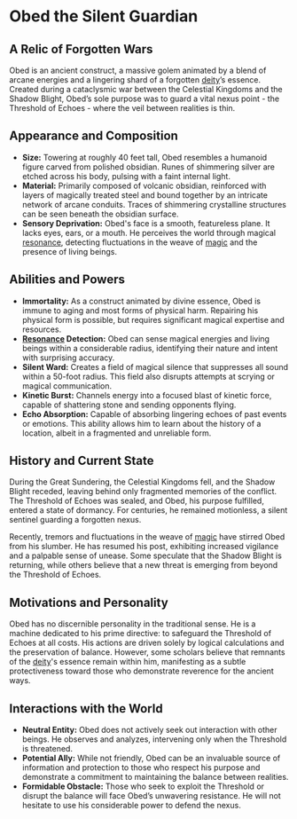 # Obed the Silent Guardian

## A Relic of Forgotten Wars

Obed is an ancient construct, a massive golem animated by a blend of arcane energies and a lingering shard of a forgotten [deity](/structure/mechanic/deity.md)’s essence. Created during a cataclysmic war between the Celestial Kingdoms and the Shadow Blight, Obed’s sole purpose was to guard a vital nexus point - the Threshold of Echoes - where the veil between realities is thin.

## Appearance and Composition

*   **Size:** Towering at roughly 40 feet tall, Obed resembles a humanoid figure carved from polished obsidian. Runes of shimmering silver are etched across his body, pulsing with a faint internal light.
*   **Material:** Primarily composed of volcanic obsidian, reinforced with layers of magically treated steel and bound together by an intricate network of arcane conduits. Traces of shimmering crystalline structures can be seen beneath the obsidian surface.
*   **Sensory Deprivation:**  Obed's face is a smooth, featureless plane.  It lacks eyes, ears, or a mouth. He perceives the world through magical [resonance](/structure/mechanic/resonance.md), detecting fluctuations in the weave of [magic](/structure/mechanic/magic.md) and the presence of living beings.

## Abilities and Powers

*   **Immortality:**  As a construct animated by divine essence, Obed is immune to aging and most forms of physical harm. Repairing his physical form is possible, but requires significant magical expertise and resources.
*   **[Resonance](/structure/mechanic/resonance.md) Detection:**  Obed can sense magical energies and living beings within a considerable radius, identifying their nature and intent with surprising accuracy.
*   **Silent Ward:**  Creates a field of magical silence that suppresses all sound within a 50-foot radius. This field also disrupts attempts at scrying or magical communication.
*   **Kinetic Burst:** Channels energy into a focused blast of kinetic force, capable of shattering stone and sending opponents flying.
*   **Echo Absorption:**  Capable of absorbing lingering echoes of past events or emotions. This ability allows him to learn about the history of a location, albeit in a fragmented and unreliable form.

## History and Current State

During the Great Sundering, the Celestial Kingdoms fell, and the Shadow Blight receded, leaving behind only fragmented memories of the conflict. The Threshold of Echoes was sealed, and Obed, his purpose fulfilled, entered a state of dormancy. For centuries, he remained motionless, a silent sentinel guarding a forgotten nexus.

Recently, tremors and fluctuations in the weave of [magic](/structure/mechanic/magic.md) have stirred Obed from his slumber. He has resumed his post, exhibiting increased vigilance and a palpable sense of unease. Some speculate that the Shadow Blight is returning, while others believe that a new threat is emerging from beyond the Threshold of Echoes.

## Motivations and Personality

Obed has no discernible personality in the traditional sense. He is a machine dedicated to his prime directive: to safeguard the Threshold of Echoes at all costs. His actions are driven solely by logical calculations and the preservation of balance. However, some scholars believe that remnants of the [deity](/structure/mechanic/deity.md)'s essence remain within him, manifesting as a subtle protectiveness toward those who demonstrate reverence for the ancient ways.

## Interactions with the World

*   **Neutral Entity:**  Obed does not actively seek out interaction with other beings. He observes and analyzes, intervening only when the Threshold is threatened.
*   **Potential Ally:**  While not friendly, Obed can be an invaluable source of information and protection to those who respect his purpose and demonstrate a commitment to maintaining the balance between realities.
*   **Formidable Obstacle:**  Those who seek to exploit the Threshold or disrupt the balance will face Obed’s unwavering resistance. He will not hesitate to use his considerable power to defend the nexus.
